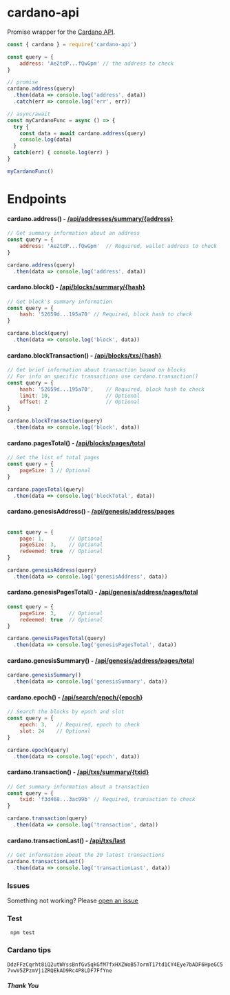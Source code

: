 # cardano-api

Promise wrapper for the [Cardano API](https://cardanodocs.com/technical/explorer/api/).  

```js
const { cardano } = require('cardano-api')

const query = {
    address: 'Ae2tdP...fQwGpm' // the address to check
}

// promise
cardano.address(query)
  .then(data => console.log('address', data))
  .catch(err => console.log('err', err))

// async/await
const myCardanoFunc = async () => {
  try {
    const data = await cardano.address(query)
    console.log(data)  
  }
  catch(err) { console.log(err) }
}

myCardanoFunc()
```

# Endpoints

#### cardano.address() - [/api/addresses/summary/{address}](https://cardanodocs.com/technical/explorer/api/#path--api-addresses-summary--address-)

```js
// Get summary information about an address
const query = {
    address: 'Ae2tdP...fQwGpm'  // Required, wallet address to check
}

cardano.address(query)
  .then(data => console.log('address', data))
```

#### cardano.block() - [/api/blocks/summary/{hash}](https://cardanodocs.com/technical/explorer/api/#path--api-blocks-summary--hash-)
```js
// Get block's summary information
const query = {
    hash: '52659d...195a70' // Required, block hash to check
}

cardano.block(query)
  .then(data => console.log('block', data))
```

#### cardano.blockTransaction() - [/api/blocks/txs/{hash}](https://cardanodocs.com/technical/explorer/api/#path--api-blocks-txs--hash-)
```js
// Get brief information about transaction based on blocks
// For info on specific transactions use cardano.transaction()
const query = {
    hash: '52659d...195a70',    // Required, block hash to check
    limit: 10,                  // Optional
    offset: 2                   // Optional
}

cardano.blockTransaction(query)
  .then(data => console.log('block', data))
```

#### cardano.pagesTotal() - [/api/blocks/pages/total](https://cardanodocs.com/technical/explorer/api/#path--api-blocks-pages-total)

```js
// Get the list of total pages
const query = {
    pageSize: 3 // Optional
}

cardano.pagesTotal(query)
  .then(data => console.log('blockTotal', data))
```

#### cardano.genesisAddress() - [/api/genesis/address/pages](https://cardanodocs.com/technical/explorer/api/#path--api-genesis-address-pages)

```js

const query = {
    page: 1,        // Optional
    pageSize: 3,    // Optional
    redeemed: true  // Optional
}

cardano.genesisAddress(query)
  .then(data => console.log('genesisAddress', data))
```

#### cardano.genesisPagesTotal() - [/api/genesis/address/pages/total](https://cardanodocs.com/technical/explorer/api/#path--api-genesis-address-pages-total)

```js
const query = {
    pageSize: 3,    // Optional
    redeemed: true  // Optional
}

cardano.genesisPagesTotal(query)
  .then(data => console.log('genesisPagesTotal', data))
```

#### cardano.genesisSummary() - [/api/genesis/address/pages/total](https://cardanodocs.com/technical/explorer/api/#path--api-genesis-summary)

```js
cardano.genesisSummary()
  .then(data => console.log('genesisSummary', data))
```

#### cardano.epoch() - [/api/search/epoch/{epoch}](https://cardanodocs.com/technical/explorer/api/#path--api-search-epoch--epoch-)

```js
// Search the blocks by epoch and slot
const query = {
    epoch: 3,   // Required, epoch to check
    slot: 24    // Optional
}

cardano.epoch(query)
  .then(data => console.log('epoch', data))
```

#### cardano.transaction() - [/api/txs/summary/{txid}](https://cardanodocs.com/technical/explorer/api/#path--api-txs-summary--txid-)

```js
// Get summary information about a transaction
const query = {
    txid: 'f3d468...3ac99b' // Required, transaction to check
}

cardano.transaction(query)
  .then(data => console.log('transaction', data))
```

#### cardano.transactionLast() - [/api/txs/last](https://cardanodocs.com/technical/explorer/api/#path--api-txs-last)

```js
// Get information about the 20 latest transactions
cardano.transactionLast()
  .then(data => console.log('transactionLast', data))
```

### Issues

Something not working?  Please [open an issue](https://github.com/funador/cardano-api/issues)

### Test

``` npm test```

### Cardano tips
 ```DdzFFzCqrht8iQ2utWYssBnfGvSqkGfM7fxHXZWoB57ormT17td1CY4Eye7bADF6HpeGC57vwV5ZPzmVjiZRQEkAD9Rc4P8LDF7FfYne```
 
 ##### Thank You